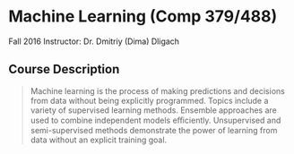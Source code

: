 # Machine Learning (Comp 379/488)
Fall 2016
Instructor: Dr. Dmitriy (Dima) Dligach


## Course Description

> Machine learning is the process of making predictions and decisions from data without being explicitly programmed. Topics include a variety of supervised learning methods. Ensemble approaches are used to combine independent models eﬃciently. Unsupervised and semi-supervised methods demonstrate the power of learning from data without an explicit training goal.
